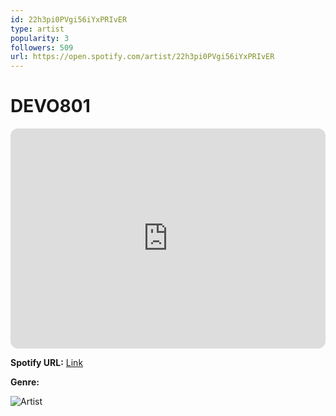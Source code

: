 ```yaml
---
id: 22h3pi0PVgi56iYxPRIvER
type: artist
popularity: 3
followers: 509
url: https://open.spotify.com/artist/22h3pi0PVgi56iYxPRIvER
---
```

# DEVO801

<iframe style="border-radius:12px" src="https://open.spotify.com/embed/artist/22h3pi0PVgi56iYxPRIvER" width="100%" height="352" frameBorder="0" allowfullscreen="" allow="autoplay; clipboard-write; encrypted-media; fullscreen; picture-in-picture" loading="lazy"></iframe>

**Spotify URL:** [Link](https://open.spotify.com/artist/22h3pi0PVgi56iYxPRIvER)

**Genre:** 

![Artist](https://i.scdn.co/image/ab67616d0000b273968078824b9a37525644c644)
